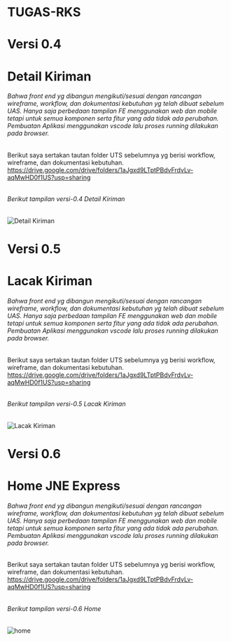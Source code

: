 # TUGAS-RKS

# Versi 0.4 <h1> Detail Kiriman
###### Bahwa front end yg dibangun mengikuti/sesuai dengan rancangan wireframe, workflow, dan dokumentasi kebutuhan yg telah dibuat sebelum UAS. Hanya saja perbedaan tampilan FE menggunakan web dan mobile tetapi untuk semua komponen serta fitur yang ada tidak ada perubahan. Pembuatan Aplikasi menggunakan vscode lalu proses running dilakukan pada browser.
Berikut saya sertakan tautan folder UTS sebelumnya yg berisi workflow, wireframe, dan dokumentasi kebutuhan. 
https://drive.google.com/drive/folders/1aJgxd9LTptPBdvFrdvLv-aqMwHD0f1US?usp=sharing <h6>
###### Berikut tampilan versi-0.4 Detail Kiriman <h6>
![Detail Kiriman](https://user-images.githubusercontent.com/44845450/106412015-3b153c80-6479-11eb-990a-891fe65babdf.jpg)

# Versi 0.5 <h1>Lacak Kiriman
###### Bahwa front end yg dibangun mengikuti/sesuai dengan rancangan wireframe, workflow, dan dokumentasi kebutuhan yg telah dibuat sebelum UAS. Hanya saja perbedaan tampilan FE menggunakan web dan mobile tetapi untuk semua komponen serta fitur yang ada tidak ada perubahan. Pembuatan Aplikasi menggunakan vscode lalu proses running dilakukan pada browser.
Berikut saya sertakan tautan folder UTS sebelumnya yg berisi workflow, wireframe, dan dokumentasi kebutuhan. 
https://drive.google.com/drive/folders/1aJgxd9LTptPBdvFrdvLv-aqMwHD0f1US?usp=sharing <h6>
###### Berikut tampilan versi-0.5 Lacak Kiriman <h6>
![Lacak Kiriman](https://user-images.githubusercontent.com/44845450/106412596-b0cdd800-647a-11eb-85c9-5cc9263423b7.png)
  
 # Versi 0.6 <h1>Home JNE Express
###### Bahwa front end yg dibangun mengikuti/sesuai dengan rancangan wireframe, workflow, dan dokumentasi kebutuhan yg telah dibuat sebelum UAS. Hanya saja perbedaan tampilan FE menggunakan web dan mobile tetapi untuk semua komponen serta fitur yang ada tidak ada perubahan. Pembuatan Aplikasi menggunakan vscode lalu proses running dilakukan pada browser.
Berikut saya sertakan tautan folder UTS sebelumnya yg berisi workflow, wireframe, dan dokumentasi kebutuhan. 
https://drive.google.com/drive/folders/1aJgxd9LTptPBdvFrdvLv-aqMwHD0f1US?usp=sharing <h6>
###### Berikut tampilan versi-0.6 Home <h6>
![home](https://user-images.githubusercontent.com/44845450/106412997-8cbec680-647b-11eb-8c0f-feeeb026db8e.jpg)
